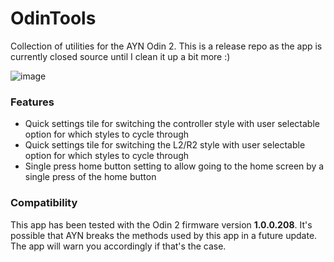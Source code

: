# OdinTools
Collection of utilities for the AYN Odin 2. This is a release repo as the app is currently closed source until I clean it up a bit more :)

![image](https://github.com/langerhans/OdinTools/assets/5160000/6e9c5c3b-b1b3-42fa-a4ab-3b2abdebc893)

### Features
- Quick settings tile for switching the controller style with user selectable option for which styles to cycle through
- Quick settings tile for switching the L2/R2 style with user selectable option for which styles to cycle through
- Single press home button setting to allow going to the home screen by a single press of the home button

### Compatibility
This app has been tested with the Odin 2 firmware version **1.0.0.208**. It's possible that AYN breaks the methods used by this app in a future update. The app will warn you accordingly if that's the case.
